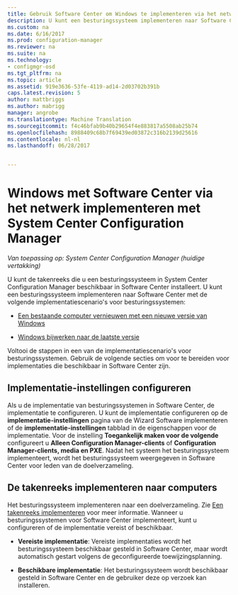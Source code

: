 ```yaml
---
title: Gebruik Software Center om Windows te implementeren via het netwerk | Microsoft Docs
description: U kunt een besturingssysteem implementeren naar Software Center naar een bestaande computer vernieuwen met een nieuwe versie van Windows of Windows upgraden naar de nieuwste versie.
ms.custom: na
ms.date: 6/16/2017
ms.prod: configuration-manager
ms.reviewer: na
ms.suite: na
ms.technology:
- configmgr-osd
ms.tgt_pltfrm: na
ms.topic: article
ms.assetid: 919e3636-53fe-4119-ad14-2d03702b391b
caps.latest.revision: 5
author: mattbriggs
ms.author: mabrigg
manager: angrobe
ms.translationtype: Machine Translation
ms.sourcegitcommit: f4c46bfab9b40b29654f4e883817a5508ab25b74
ms.openlocfilehash: 8988409c68b7f69439ed03872c316b2139d25616
ms.contentlocale: nl-nl
ms.lasthandoff: 06/28/2017


---
```

# <a name="use-software-center-to-deploy-windows-over-the-network-with-system-center-configuration-manager"></a>Windows met Software Center via het netwerk implementeren met System Center Configuration Manager

*Van toepassing op: System Center Configuration Manager (huidige vertakking)*

U kunt de takenreeks die u een besturingssysteem in System Center Configuration Manager beschikbaar in Software Center installeert. U kunt een besturingssysteem implementeren naar Software Center met de volgende implementatiescenario's voor besturingssystemen:

-   [Een bestaande computer vernieuwen met een nieuwe versie van Windows](refresh-an-existing-computer-with-a-new-version-of-windows.md)

-   [Windows bijwerken naar de laatste versie](upgrade-windows-to-the-latest-version.md)

Voltooi de stappen in een van de implementatiescenario's voor besturingssystemen. Gebruik de volgende secties om voor te bereiden voor implementaties die beschikbaar in Software Center zijn.

## <a name="configure-deployment-settings"></a>Implementatie-instellingen configureren  
Als u de implementatie van besturingssystemen in Software Center, de implementatie te configureren. U kunt de implementatie configureren op de **implementatie-instellingen** pagina van de Wizard Software implementeren of de **implementatie-instellingen** tabblad in de eigenschappen voor de implementatie. Voor de instelling **Toegankelijk maken voor de volgende** configureert u **Alleen Configuration Manager-clients** of **Configuration Manager-clients, media en PXE**. Nadat het systeem het besturingssysteem implementeert, wordt het besturingssysteem weergegeven in Software Center voor leden van de doelverzameling.

##  <a name="BKMK_Deploy"></a> De takenreeks implementeren naar computers  
Het besturingssysteem implementeren naar een doelverzameling. Zie [Een takenreeks implementeren](manage-task-sequences-to-automate-tasks.md#BKMK_DeployTS) voor meer informatie. Wanneer u besturingssystemen voor Software Center implementeert, kunt u configureren of de implementatie vereist of beschikbaar.

-   **Vereiste implementatie**: Vereiste implementaties wordt het besturingssysteem beschikbaar gesteld in Software Center, maar wordt automatisch gestart volgens de geconfigureerde toewijzingsplanning.

-   **Beschikbare implementatie**: Het besturingssysteem wordt beschikbaar gesteld in Software Center en de gebruiker deze op verzoek kan installeren.

